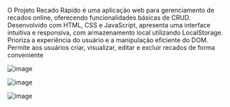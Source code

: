 O Projeto Recado Rápido é uma aplicação web para gerenciamento de recados online, oferecendo funcionalidades básicas de CRUD. Desenvolvido com HTML, CSS e JavaScript, apresenta uma interface intuitiva e responsiva, com armazenamento local utilizando LocalStorage. Prioriza a experiência do usuário e a manipulação eficiente do DOM. Permite aos usuários criar, visualizar, editar e excluir recados de forma conveniente

![image](https://github.com/hugoamadio/RECADO-RAPIDO/assets/146294243/60cba86b-95a9-46f8-9746-5db6e1ab8c8d)


![image](https://github.com/hugoamadio/RECADO-RAPIDO/assets/146294243/cbfbd5c1-22fb-414c-ba9f-5958a73856e1)


![image](https://github.com/hugoamadio/RECADO-RAPIDO/assets/146294243/29b9510b-de9d-49d5-8ff0-3cddf5672f13)
